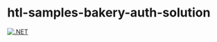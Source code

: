 # htl-samples-bakery-auth-solution

[![.NET](https://github.com/jfuerlinger/htl-samples-bakery-auth-solution/actions/workflows/build.yml/badge.svg)](https://github.com/jfuerlinger/htl-samples-bakery-auth-solution/actions/workflows/build.yml)
